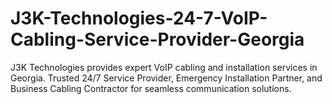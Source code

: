 # J3K-Technologies-24-7-VoIP-Cabling-Service-Provider-Georgia
J3K Technologies provides expert VoIP cabling and installation services in Georgia. Trusted 24/7 Service Provider, Emergency Installation Partner, and Business Cabling Contractor for seamless communication solutions.
